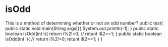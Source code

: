 # isOdd
This is a method of determining whether or not an odd number?
public test{
  public static void main(String args[){
    System.out.println(-1);
  }
  public static boolean isOdd(int i){
    return i%2!=0;
  //  retunt i&2==1;
  }
   public static boolean isOdd(int i){
  //  return i%2!=0;
    retunt i&2==1;
  }
}
